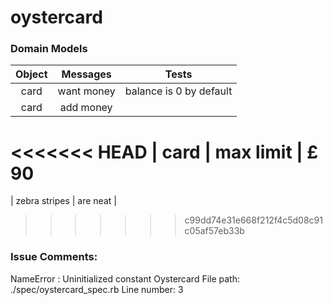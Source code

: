 # oystercard

### Domain Models

| Object           | Messages      | Tests                   |
|:----------------:|:-------------:|:-----------------------:|
| card             | want money    | balance is 0 by default |
| card             | add money     |  
<<<<<<< HEAD
| card             | max limit     |  £ 90
=======
| zebra stripes    | are neat      |  
>>>>>>> c99dd74e31e668f212f4c5d08c91c05af57eb33b


### Issue Comments:

NameError : Uninitialized constant Oystercard
File path: ./spec/oystercard_spec.rb
Line number: 3
